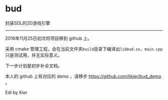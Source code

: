 # bud
封装SDL的2D游戏引擎

---

2016年11月25日初次将项目移到 github 上。

采用 cmake 管理工程，会在当前文件夹`build`目录下编译出`libbud.so`，`main.cpp`只是测试用，并无实际意义。

下一步计划是初步补全文档。

本人的 github 上有对应的 demo ，请移步 https://github.com/likier/bud_demo 。

Edi by Kier
